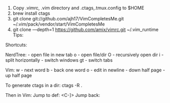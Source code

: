 1) Copy .vimrc, .vim directory and .ctags,.tmux.config to $HOME
2) brew install ctags
3) git clone git://github.com/ajh17/VimCompletesMe.git ~/.vim/pack/vendor/start/VimCompletesMe
4) git clone —depth=1 https://github.com/amix/vimrc.git ~/.vim_runtime 
Tips:

Shortcuts:

NerdTree:
<enter> - open file in new tab
o - open file/dir
O - recursively open dir
i - split horizontally
<C-w> - switch windows
gt - switch tabs

Vim:
w - next word
b - back one word
o - edit in newline
<C-D> - down half page
<C-U> - up half page

To generate ctags in a dir:
ctags -R . 

Then in Vim:
Jump to def:
<C-]>
Jump back:
<C-t>

